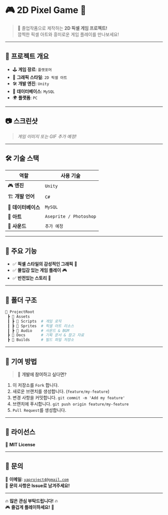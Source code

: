 # 🎮 **2D Pixel Game** 🎨   
> 🚀 졸업작품으로 제작하는 **2D 픽셀 게임 프로젝트!**  
> 깜찍한 픽셀 아트와 흥미로운 게임 플레이를 만나보세요!  

---

## 🌟 **프로젝트 개요**
- 🕹️ **게임 장르**: `플랫포머`  
- 🎨 **그래픽 스타일**: `2D 픽셀 아트`  
- 🛠️ **개발 엔진**: `Unity`  
- 💾 **데이터베이스**: `MySQL`  
- 🌍 **플랫폼**: `PC`  

---

## 📷 **스크린샷**
> *게임 이미지 또는 GIF 추가 예정!*  

---

## 🛠 **기술 스택**
| 역할 | 사용 기술 |
|------|----------|
| 🎮 **엔진** | `Unity` |
| 🏗️ **개발 언어** | `C#` |
| 💾 **데이터베이스** | `MySQL` |
| 🎨 **아트** | `Aseprite / Photoshop` |
| 🎵 **사운드** | `추가 예정` |

---

## 📌 **주요 기능**
- ✅ **픽셀 스타일의 감성적인 그래픽** 🎨  
- ✅ **몰입감 있는 게임 플레이** 🎮  
- ✅ **반전있는 스토리** 🫢

---

## 📂 **폴더 구조**
```bash
📂 ProjectRoot
 ┣ 📂 Assets
 ┃ ┣ 📂 Scripts  # 게임 로직
 ┃ ┣ 📂 Sprites  # 픽셀 아트 리소스
 ┃ ┣ 📂 Audio    # 사운드 & BGM
 ┣ 📂 Docs       # 기획 문서 & 참고 자료
 ┣ 📂 Builds     # 빌드 파일 저장소
```

---

## 🤝 **기여 방법**
> 🎯 **개발에 참여하고 싶다면?**  


1. 이 저장소를 `Fork` 합니다.  
2. 새로운 브랜치를 생성합니다. (`feature/my-feature`)  
3. 변경 사항을 커밋합니다.  `git commit -m 'Add my feature'` 
4. 브랜치에 푸시합니다.  `git push origin feature/my-feature`   
5. `Pull Request`를 생성합니다.  

---

## 📜 **라이선스**
📝 **MIT License**  

---

## 🙌 **문의**
📧 **이메일**: [`yaproject4@gmail.com`](mailto:yaproject4@gmail.com)  
💬 **문의 사항은 Issue로 남겨주세요!**  

---

🔥 **많은 관심 부탁드립니다!** 🔥  
🎮 **즐겁게 플레이하세요!** 🚀  

